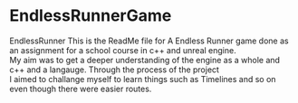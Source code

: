 # EndlessRunnerGame
 EndlessRunner
This is the ReadMe file for A Endless Runner game done as an assignment for a school course in c++ and unreal engine.  
My aim was to get a deeper understanding of the engine as a whole and c++ and a langauge. Through the process of the project  
I aimed to challange myself to learn things such as Timelines and so on even though there were easier routes.  
